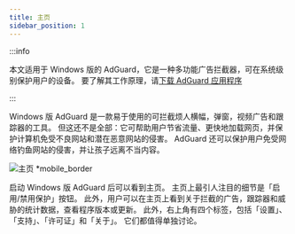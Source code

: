 ```yaml
---
title: 主页
sidebar_position: 1
---
```


:::info

本文适用于 Windows 版的 AdGuard，它是一种多功能广告拦截器，可在系统级别保护用户的设备。 要了解其工作原理，请[下载 AdGuard 应用程序](https://agrd.io/download-kb-adblock)

:::

Windows 版 AdGuard 是一款易于使用的可拦截烦人横幅，弹窗，视频广告和跟踪器的工具。 但这还不是全部：它可帮助用户节省流量、更快地加载网页，并保护计算机免受不良网站和潜在恶意网站的侵害。 AdGuard 还可以保护用户免受网络钓鱼网站的侵害，并让孩子远离不当内容。

![主页 \*mobile_border](https://cdn.adtidy.org/content/kb/ad_blocker/windows/overview/home-screen.png)

启动 Windows 版 AdGuard 后可以看到主页。 主页上最引人注目的细节是「启用/禁用保护」按钮。 此外，用户可以在主页上看到关于拦截的广告，跟踪器和威胁的统计数据，查看程序版本或更新。 此外，右上角有四个标签，包括「设置」、「支持」、「许可证」和「关于」。 它们都值得单独讨论。

